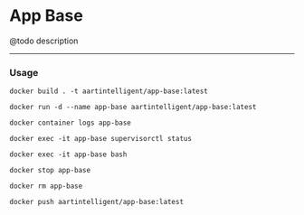 # App Base

@todo description

---

### Usage

```shell
docker build . -t aartintelligent/app-base:latest
```

```shell
docker run -d --name app-base aartintelligent/app-base:latest
```

```shell
docker container logs app-base
```

```shell
docker exec -it app-base supervisorctl status
```

```shell
docker exec -it app-base bash
```

```shell
docker stop app-base
```

```shell
docker rm app-base
```

```shell
docker push aartintelligent/app-base:latest
```